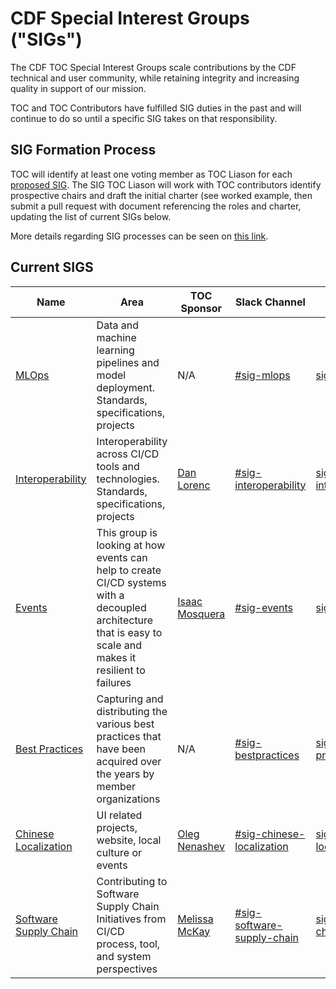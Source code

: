 # CDF Special Interest Groups ("SIGs")

The CDF TOC Special Interest Groups scale contributions by the CDF technical and user community,
while retaining integrity and increasing quality in support of our mission.

TOC and TOC Contributors have fulfilled SIG duties in the past and will continue to do so until a specific SIG takes on that responsibility.

## SIG Formation Process

TOC will identify at least one voting member as TOC Liason for each [proposed SIG](proposed.md). The SIG TOC Liason will work with TOC contributors identify prospective chairs and draft the initial charter (see worked example, then submit a pull request with document referencing the roles and charter, updating the list of current SIGs below.

More details regarding SIG processes can be seen on [this link](https://github.com/cdfoundation/toc/blob/master/GROUPS.md#sigs).

## Current SIGS

| Name | Area | TOC Sponsor | Slack Channel | Maillist |
| -----|------|-------------|---------------|----------|
| [MLOps](https://github.com/cdfoundation/sig-mlops) | Data and machine learning pipelines and model deployment. Standards, specifications, projects | N/A | [#sig-mlops](https://join.slack.com/t/cdeliveryfdn/shared_invite/zt-nwc0jjd0-G65oEpv5ynFfPD5oOX5Ogg) | [sig-mlops@lists.cd.foundation](https://lists.cd.foundation/g/sig-mlops) |
| [Interoperability](https://github.com/cdfoundation/sig-interoperability) | Interoperability across CI/CD tools and technologies. Standards, specifications, projects | [Dan Lorenc](https://github.com/dlorenc) | [#sig-interoperability](https://join.slack.com/t/cdeliveryfdn/shared_invite/zt-nwc0jjd0-G65oEpv5ynFfPD5oOX5Ogg) | [sig-interoperability@lists.cd.foundation](https://lists.cd.foundation/g/sig-interoperability) |
| [Events](https://github.com/cdfoundation/sig-events) | This group is looking at how events can help to create CI/CD systems with a decoupled architecture that is easy to scale and makes it resilient to failures | [Isaac Mosquera](https://github.com/imosquera) | [#sig-events](https://join.slack.com/t/cdeliveryfdn/shared_invite/zt-nwc0jjd0-G65oEpv5ynFfPD5oOX5Ogg) | [sig-events@lists.cd.foundation](https://lists.cd.foundation/g/sig-events) |
| [Best Practices](https://github.com/cdfoundation/sig-best-practices) | Capturing and distributing the various best practices that have been acquired over the years by member organizations | N/A | [#sig-bestpractices](https://join.slack.com/t/cdeliveryfdn/shared_invite/zt-nwc0jjd0-G65oEpv5ynFfPD5oOX5Ogg) | [sig-best-practices@lists.cd.foundation](https://lists.cd.foundation/g/sig-best-practices) |
| [Chinese Localization](https://github.com/cdfoundation/sig-chinese-localization) | UI related projects, website, local culture or events | [Oleg Nenashev](https://github.com/oleg-nenashev) | [#sig-chinese-localization](https://join.slack.com/t/cdeliveryfdn/shared_invite/zt-nwc0jjd0-G65oEpv5ynFfPD5oOX5Ogg) | [sig-chinese-localization@lists.cd.foundation](https://lists.cd.foundation/g/sig-chinese-localization) |
| [Software Supply Chain](https://github.com/cdfoundation/sig-software-supply-chain) | Contributing to Software Supply Chain Initiatives from CI/CD process, tool, and system perspectives | [Melissa McKay](https://github.com/mjmckay) | [#sig-software-supply-chain](https://join.slack.com/t/cdeliveryfdn/shared_invite/zt-nwc0jjd0-G65oEpv5ynFfPD5oOX5Ogg) | [sig-software-supply-chain@lists.cd.foundation](https://lists.cd.foundation/g/sig-software-supply-chain) |
